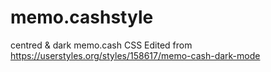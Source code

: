 # memo.cashstyle
centred & dark memo.cash CSS
Edited from https://userstyles.org/styles/158617/memo-cash-dark-mode 
